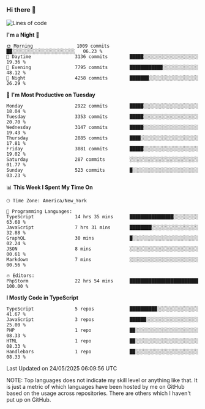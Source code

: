 ### Hi there 👋

<!--
**LynxJinxxy/LynxJinxxy** is a ✨ _special_ ✨ repository because its `README.md` (this file) appears on your GitHub profile.

Here are some ideas to get you started:

- 🔭 I’m currently working on ...
- 🌱 I’m currently learning ...
- 👯 I’m looking to collaborate on ...
- 🤔 I’m looking for help with ...
- 💬 Ask me about ...
- 📫 How to reach me: ...
- 😄 Pronouns: ...
- ⚡ Fun fact: ...
-->

<!--START_SECTION:waka-->
![Lines of code](https://img.shields.io/badge/From%20Hello%20World%20I%27ve%20Written-24.8%20million%20lines%20of%20code-blue)

**I'm a Night 🦉** 

```text
🌞 Morning                1009 commits        ██░░░░░░░░░░░░░░░░░░░░░░░   06.23 % 
🌆 Daytime                3136 commits        █████░░░░░░░░░░░░░░░░░░░░   19.36 % 
🌃 Evening                7795 commits        ████████████░░░░░░░░░░░░░   48.12 % 
🌙 Night                  4258 commits        ███████░░░░░░░░░░░░░░░░░░   26.29 % 
```
📅 **I'm Most Productive on Tuesday** 

```text
Monday                   2922 commits        █████░░░░░░░░░░░░░░░░░░░░   18.04 % 
Tuesday                  3353 commits        █████░░░░░░░░░░░░░░░░░░░░   20.70 % 
Wednesday                3147 commits        █████░░░░░░░░░░░░░░░░░░░░   19.43 % 
Thursday                 2885 commits        ████░░░░░░░░░░░░░░░░░░░░░   17.81 % 
Friday                   3081 commits        █████░░░░░░░░░░░░░░░░░░░░   19.02 % 
Saturday                 287 commits         ░░░░░░░░░░░░░░░░░░░░░░░░░   01.77 % 
Sunday                   523 commits         █░░░░░░░░░░░░░░░░░░░░░░░░   03.23 % 
```


📊 **This Week I Spent My Time On** 

```text
🕑︎ Time Zone: America/New_York

💬 Programming Languages: 
TypeScript               14 hrs 35 mins      ████████████████░░░░░░░░░   63.68 % 
JavaScript               7 hrs 31 mins       ████████░░░░░░░░░░░░░░░░░   32.88 % 
GraphQL                  30 mins             █░░░░░░░░░░░░░░░░░░░░░░░░   02.24 % 
JSON                     8 mins              ░░░░░░░░░░░░░░░░░░░░░░░░░   00.61 % 
Markdown                 7 mins              ░░░░░░░░░░░░░░░░░░░░░░░░░   00.56 % 

🔥 Editors: 
PhpStorm                 22 hrs 54 mins      █████████████████████████   100.00 % 
```

**I Mostly Code in TypeScript** 

```text
TypeScript               5 repos             ██████████░░░░░░░░░░░░░░░   41.67 % 
JavaScript               3 repos             ██████░░░░░░░░░░░░░░░░░░░   25.00 % 
PHP                      1 repo              ██░░░░░░░░░░░░░░░░░░░░░░░   08.33 % 
HTML                     1 repo              ██░░░░░░░░░░░░░░░░░░░░░░░   08.33 % 
Handlebars               1 repo              ██░░░░░░░░░░░░░░░░░░░░░░░   08.33 % 
```




 Last Updated on 24/05/2025 06:09:56 UTC
<!--END_SECTION:waka-->
NOTE: Top languages does not indicate my skill level or anything like that. It is just a metric of which languages have been hosted by me on GitHub based on the usage across repositories. There are others which I haven't put up on GitHub.
